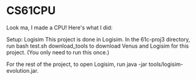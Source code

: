 # CS61CPU

Look ma, I made a CPU! Here's what I did:


Setup: Logisim
This project is done in Logisim. In the 61c-proj3 directory, run bash test.sh download_tools to download Venus and Logisim for this project. (You only need to run this once.)

For the rest of the project, to open Logisim, run java -jar tools/logisim-evolution.jar.


